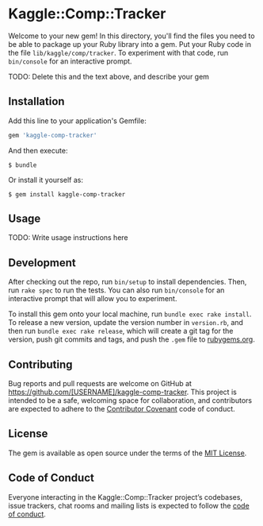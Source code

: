 # Kaggle::Comp::Tracker

Welcome to your new gem! In this directory, you'll find the files you need to be able to package up your Ruby library into a gem. Put your Ruby code in the file `lib/kaggle/comp/tracker`. To experiment with that code, run `bin/console` for an interactive prompt.

TODO: Delete this and the text above, and describe your gem

## Installation

Add this line to your application's Gemfile:

```ruby
gem 'kaggle-comp-tracker'
```

And then execute:

    $ bundle

Or install it yourself as:

    $ gem install kaggle-comp-tracker

## Usage

TODO: Write usage instructions here

## Development

After checking out the repo, run `bin/setup` to install dependencies. Then, run `rake spec` to run the tests. You can also run `bin/console` for an interactive prompt that will allow you to experiment.

To install this gem onto your local machine, run `bundle exec rake install`. To release a new version, update the version number in `version.rb`, and then run `bundle exec rake release`, which will create a git tag for the version, push git commits and tags, and push the `.gem` file to [rubygems.org](https://rubygems.org).

## Contributing

Bug reports and pull requests are welcome on GitHub at https://github.com/[USERNAME]/kaggle-comp-tracker. This project is intended to be a safe, welcoming space for collaboration, and contributors are expected to adhere to the [Contributor Covenant](http://contributor-covenant.org) code of conduct.

## License

The gem is available as open source under the terms of the [MIT License](https://opensource.org/licenses/MIT).

## Code of Conduct

Everyone interacting in the Kaggle::Comp::Tracker project’s codebases, issue trackers, chat rooms and mailing lists is expected to follow the [code of conduct](https://github.com/[USERNAME]/kaggle-comp-tracker/blob/master/CODE_OF_CONDUCT.md).
